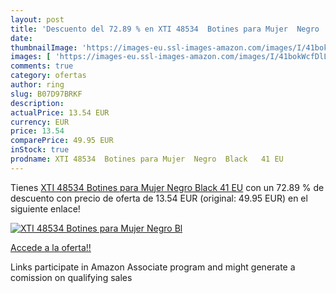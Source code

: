 ```yaml
---
layout: post
title: 'Descuento del 72.89 % en XTI 48534  Botines para Mujer  Negro  Bl'
date: 
thumbnailImage: 'https://images-eu.ssl-images-amazon.com/images/I/41bokWcfDlL._SL200_.jpg'
images: [ 'https://images-eu.ssl-images-amazon.com/images/I/41bokWcfDlL._SL200_.jpg' ]
comments: true
category: ofertas
author: ring
slug: B07D97BRKF
description:
actualPrice: 13.54 EUR
currency: EUR
price: 13.54
comparePrice: 49.95 EUR
inStock: true
prodname: XTI 48534  Botines para Mujer  Negro  Black   41 EU
---
```


Tienes [XTI 48534  Botines para Mujer  Negro  Black   41 EU](https://www.amazon.es/dp/B07D97BRKF/?tag=tolees-21) con un 72.89 % de descuento con precio de oferta de 13.54 EUR (original: 49.95 EUR) en el siguiente enlace!

[![XTI 48534  Botines para Mujer  Negro  Bl](https://images-eu.ssl-images-amazon.com/images/I/41bokWcfDlL._SL200_.jpg)](https://www.amazon.es/dp/B07D97BRKF/?tag=tolees-21)

[Accede a la oferta!!](https://www.amazon.es/dp/B07D97BRKF/?tag=tolees-21)

Links participate in Amazon Associate program and might generate a comission on qualifying sales


